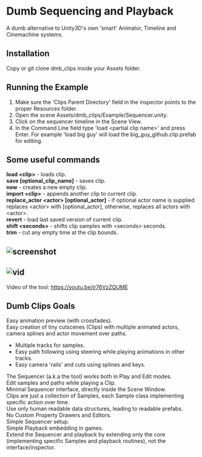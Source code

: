 # Dumb Sequencing and Playback  

A dumb alternative to Unity3D's own 'smart' Animator, Timeline and Cinemachine systems.  

Installation
----
Copy or git clone dmb_clips inside your Assets folder. 

Running the Example
----
1) Make sure the 'Clips Parent Directory' field in the inspector points to the proper Resources folder.
2) Open the scene Assets/dmb_clips/Example/Sequencer.unity. 
3) Click on the sequencer timeline in the Scene View. 
4) In the Command Line field type 'load \<partial clip name\>' and press Enter. For example 'load big guy' will load the big_guy_github.clip.prefab for editing.

Some useful commands
----
**load \<clip\>** - loads clip.  
**save \[optional_clip_name\]** - saves clip.  
**new** - creates a new empty clip.  
**import \<clip\>** - appends another clip to current clip.  
**replace_actor \<actor\> \[optional_actor\]** - if optional actor name is supplied replaces \<actor\> with [optional_actor], otherwise, replaces all actors with \<actor\>.  
**revert** - load last saved version of current clip.  
**shift \<seconds\>** - shifts clip samples with \<seconds\> seconds.  
**trim** - cut any empty time at the clip bounds.  

![screenshot](https://i.imgur.com/kPRGsC9.png)
----
![vid](https://i.imgur.com/Ft3AgNi.gif)
----
Video of the tool: https://youtu.be/jr76VzZQUME

Dumb Clips Goals
----
Easy animation preview (with crossfades).  
Easy creation of tiny cutscenes (Clips) with multiple animated actors, camera splines and actor movement over paths.  
* Multiple tracks for samples.  
* Easy path following using steering while playing animations in other tracks.  
* Easy camera 'rails' and cuts using splines and keys.    

The Sequencer (a.k.a the tool) works both in Play and Edit modes.  
Edit samples and paths while playing a Clip.  
Minimal Sequencer interface, directly inside the Scene Window.  
Clips are just a collection of Samples, each Sample class implementing specific action over time.  
Use only human readable data structures, leading to readable prefabs.  
No Custom Property Drawers and Editors.  
Simple Sequencer setup.  
Simple Playback embedding in games.  
Extend the Sequencer and playback by extending only the core (implementing specific Samples and playback routines), not the interface/inspector.

